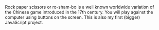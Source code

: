 Rock paper scissors or ro-sham-bo is a well known worldwide variation of the Chinese game introduced in the 17th century. You will play against the computer using buttons on the screen. This is also my first (bigger) JavaScript project.
